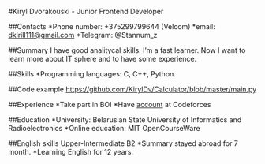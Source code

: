 #Kiryl Dvorakouski - Junior Frontend Developer

##Contacts
	*Phone number: +375299799644 (Velcom)
	*email: dkirill111@gmail.com
	*Telegram: @Stannum_z

##Summary
 I have good analitycal skills. I’m a fast learner. Now I want to learn more about IT sphere and to have some experience.

##Skills
	*Programming languages: C, C++, Python.
 
##Code example
 https://github.com/KirylDv/Calculator/blob/master/main.py

##Experience
	*Take part in BOI
	*Have [account](https://codeforces.com/profile/DartDoggy) at Codeforces

##Education 
	*University: Belarusian State University of Informatics and Radioelectronics
	*Online education: MIT OpenCourseWare

##English skills
 Upper-Intermediate B2
	*Summary stayed abroad for 7 month.
	*Learning English for 12 years.